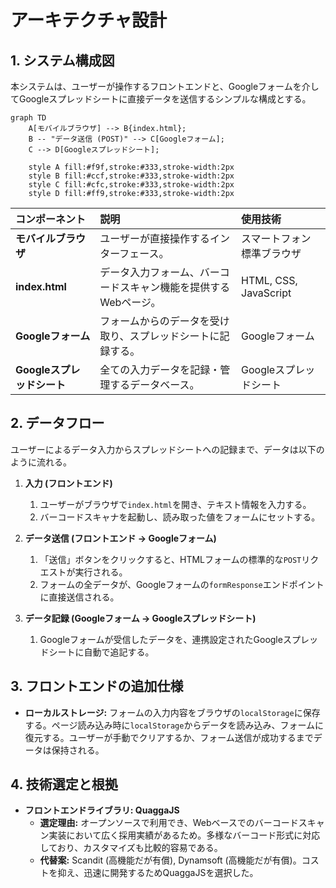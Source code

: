 # アーキテクチャ設計

## 1. システム構成図

本システムは、ユーザーが操作するフロントエンドと、Googleフォームを介してGoogleスプレッドシートに直接データを送信するシンプルな構成とする。

```mermaid
graph TD
    A[モバイルブラウザ] --> B{index.html};
    B -- "データ送信 (POST)" --> C[Googleフォーム];
    C --> D[Googleスプレッドシート];

    style A fill:#f9f,stroke:#333,stroke-width:2px
    style B fill:#ccf,stroke:#333,stroke-width:2px
    style C fill:#cfc,stroke:#333,stroke-width:2px
    style D fill:#ff9,stroke:#333,stroke-width:2px
```

| コンポーネント | 説明 | 使用技術 |
| :--- | :--- | :--- |
| **モバイルブラウザ** | ユーザーが直接操作するインターフェース。 | スマートフォン標準ブラウザ |
| **index.html** | データ入力フォーム、バーコードスキャン機能を提供するWebページ。 | HTML, CSS, JavaScript |
| **Googleフォーム** | フォームからのデータを受け取り、スプレッドシートに記録する。 | Googleフォーム |
| **Googleスプレッドシート** | 全ての入力データを記録・管理するデータベース。 | Googleスプレッドシート |

## 2. データフロー

ユーザーによるデータ入力からスプレッドシートへの記録まで、データは以下のように流れる。

1.  **入力 (フロントエンド)**
    1.  ユーザーがブラウザで`index.html`を開き、テキスト情報を入力する。
    2.  バーコードスキャナを起動し、読み取った値をフォームにセットする。

2.  **データ送信 (フロントエンド → Googleフォーム)**
    1.  「送信」ボタンをクリックすると、HTMLフォームの標準的な`POST`リクエストが実行される。
    2.  フォームの全データが、Googleフォームの`formResponse`エンドポイントに直接送信される。

3.  **データ記録 (Googleフォーム → Googleスプレッドシート)**
    1.  Googleフォームが受信したデータを、連携設定されたGoogleスプレッドシートに自動で追記する。

## 3. フロントエンドの追加仕様

-   **ローカルストレージ:** フォームの入力内容をブラウザの`localStorage`に保存する。ページ読み込み時に`localStorage`からデータを読み込み、フォームに復元する。ユーザーが手動でクリアするか、フォーム送信が成功するまでデータは保持される。

## 4. 技術選定と根拠

-   **フロントエンドライブラリ: QuaggaJS**
    -   **選定理由:** オープンソースで利用でき、Webベースでのバーコードスキャン実装において広く採用実績があるため。多様なバーコード形式に対応しており、カスタマイズも比較的容易である。
    -   **代替案:** Scandit (高機能だが有償), Dynamsoft (高機能だが有償)。コストを抑え、迅速に開発するためQuaggaJSを選択した。